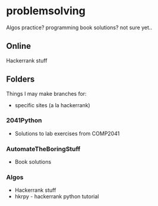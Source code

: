 # problemsolving
Algos practice? programming book solutions? not sure yet..
## Online
Hackerrank stuff

## Folders
Things I may make branches for:
- specific sites (a la hackerrank)
### 2041Python
- Solutions to lab exercises from COMP2041
### AutomateTheBoringStuff
- Book solutions
### Algos
- Hackerrank stuff
- hkrpy - hackerrank python tutorial
